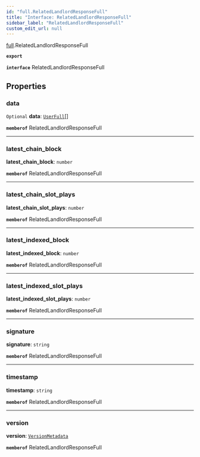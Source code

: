 ```yaml
---
id: "full.RelatedLandlordResponseFull"
title: "Interface: RelatedLandlordResponseFull"
sidebar_label: "RelatedLandlordResponseFull"
custom_edit_url: null
---
```


[full](../namespaces/full.md).RelatedLandlordResponseFull

**`export`**

**`interface`** RelatedLandlordResponseFull

## Properties

### data

 `Optional` **data**: [`UserFull`](full.UserFull.md)[]

**`memberof`** RelatedLandlordResponseFull

___

### latest\_chain\_block

 **latest\_chain\_block**: `number`

**`memberof`** RelatedLandlordResponseFull

___

### latest\_chain\_slot\_plays

 **latest\_chain\_slot\_plays**: `number`

**`memberof`** RelatedLandlordResponseFull

___

### latest\_indexed\_block

 **latest\_indexed\_block**: `number`

**`memberof`** RelatedLandlordResponseFull

___

### latest\_indexed\_slot\_plays

 **latest\_indexed\_slot\_plays**: `number`

**`memberof`** RelatedLandlordResponseFull

___

### signature

 **signature**: `string`

**`memberof`** RelatedLandlordResponseFull

___

### timestamp

 **timestamp**: `string`

**`memberof`** RelatedLandlordResponseFull

___

### version

 **version**: [`VersionMetadata`](full.VersionMetadata.md)

**`memberof`** RelatedLandlordResponseFull
